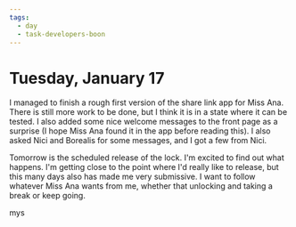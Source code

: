 ```yaml
---
tags:
  - day
  - task-developers-boon
---
```


# Tuesday, January 17
I managed to finish a rough first version of the share link app for Miss Ana. There is still more work to be done, but I think it is in a state where it can be tested. I also added some nice welcome messages to the front page as a surprise (I hope Miss Ana found it in the app before reading this). I also asked Nici and Borealis for some messages, and I got a few from Nici.

Tomorrow is the scheduled release of the lock. I'm excited to find out what happens. I'm getting close to the point where I'd really like to release, but this many days also has made me very submissive. I want to follow whatever Miss Ana wants from me, whether that unlocking and taking a break or keep going. 

















  mys